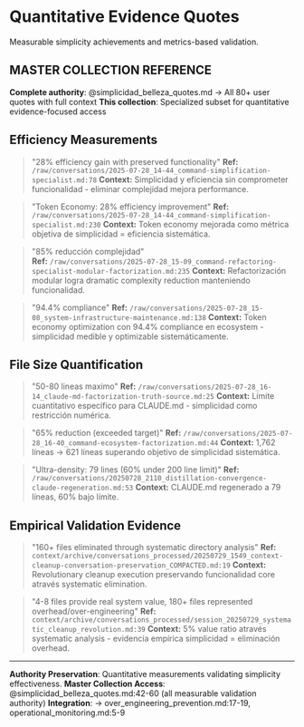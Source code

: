 # Quantitative Evidence Quotes

Measurable simplicity achievements and metrics-based validation.

## MASTER COLLECTION REFERENCE
**Complete authority**: @simplicidad_belleza_quotes.md → All 80+ user quotes with full context
**This collection**: Specialized subset for quantitative evidence-focused access

## Efficiency Measurements

> "28% efficiency gain with preserved functionality"
**Ref:** `/raw/conversations/2025-07-28_14-44_command-simplification-specialist.md:78`
**Context:** Simplicidad y eficiencia sin comprometer funcionalidad - eliminar complejidad mejora performance.

> "Token Economy: 28% efficiency improvement"
**Ref:** `/raw/conversations/2025-07-28_14-44_command-simplification-specialist.md:230`
**Context:** Token economy mejorada como métrica objetiva de simplicidad = eficiencia sistemática.

> "85% reducción complejidad"  
**Ref:** `/raw/conversations/2025-07-28_15-09_command-refactoring-specialist-modular-factorization.md:235`
**Context:** Refactorización modular logra dramatic complexity reduction manteniendo funcionalidad.

> "94.4% compliance"
**Ref:** `/raw/conversations/2025-07-28_15-08_system-infrastructure-maintenance.md:138`
**Context:** Token economy optimization con 94.4% compliance en ecosystem - simplicidad medible y optimizable sistemáticamente.

## File Size Quantification

> "50-80 lineas maximo"
**Ref:** `/raw/conversations/2025-07-28_16-14_claude-md-factorization-truth-source.md:25`
**Context:** Límite cuantitativo específico para CLAUDE.md - simplicidad como restricción numérica.

> "65% reduction (exceeded target)"
**Ref:** `/raw/conversations/2025-07-28_16-40_command-ecosystem-factorization.md:44`
**Context:** 1,762 líneas → 621 líneas superando objetivo de simplicidad sistemática.

> "Ultra-density: 79 lines (60% under 200 line limit)"
**Ref:** `/raw/conversations/20250728_2110_distillation-convergence-claude-regeneration.md:53`
**Context:** CLAUDE.md regenerado a 79 líneas, 60% bajo límite.

## Empirical Validation Evidence

> "160+ files eliminated through systematic directory analysis"
**Ref:** `context/archive/conversations_processed/20250729_1549_context-cleanup-conversation-preservation_COMPACTED.md:19`
**Context:** Revolutionary cleanup execution preservando funcionalidad core através systematic elimination.

> "4-8 files provide real system value, 180+ files represented overhead/over-engineering"
**Ref:** `context/archive/conversations_processed/session_20250729_systematic_cleanup_revolution.md:39`
**Context:** 5% value ratio através systematic analysis - evidencia empírica simplicidad = eliminación overhead.

---

**Authority Preservation**: Quantitative measurements validating simplicity effectiveness.
**Master Collection Access**: @simplicidad_belleza_quotes.md:42-60 (all measurable validation authority)
**Integration**: → over_engineering_prevention.md:17-19, operational_monitoring.md:5-9